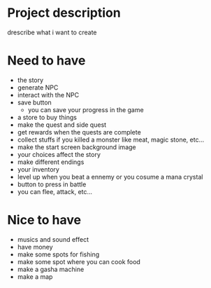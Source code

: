 # Project description

drescribe what i want to create

# Need to have

- the story
- generate NPC
- interact with the NPC
- save button
  - you can save your progress in the game
- a store to buy things
- make the quest and side quest
- get rewards when the quests are complete
- collect stuffs if you killed a monster like meat, magic stone, etc...
- make the start screen background image
- your choices affect the story
- make different endings
- your inventory
- level up when you beat a ennemy or you cosume a mana crystal
- button to press in battle
 - you can flee, attack, etc...

# Nice to have

- musics and sound effect
- have money
- make some spots for fishing
- make some spot where you can cook food
- make a gasha machine
- make a map
